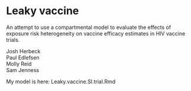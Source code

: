 Leaky vaccine 
=============

An attempt to use a compartmental model to evaluate the effects of exposure risk heterogeneity on vaccine efficacy estimates in HIV vaccine trials.

Josh Herbeck  
Paul Edlefsen  
Molly Reid   
Sam Jenness  

My model is here:  Leaky.vaccine.SI.trial.Rmd

